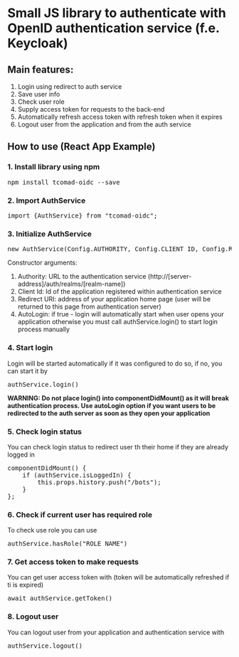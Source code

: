 # Small JS library to authenticate with OpenID authentication service (f.e. Keycloak)

## Main features:
1. Login using redirect to auth service
2. Save user info
3. Check user role
4. Supply access token for requests to the back-end
5. Automatically refresh access token with refresh token when it expires
6. Logout user from the application and from the auth service

## How to use (React App Example)
### 1. Install library using npm

<pre>npm install tcomad-oidc --save</pre>
### 2. Import AuthService

<pre>import {AuthService} from "tcomad-oidc";</pre>

### 3. Initialize AuthService

<pre>new AuthService(Config.AUTHORITY, Config.CLIENT_ID, Config.REDIRECT_URI, true);</pre>

Constructor arguments:
1. Authority: URL to the authentication service (http://[server-address]/auth/realms/[realm-name])
2. Client Id: Id of the application registered within authentication service
3. Redirect URI: address of your application home page (user will be returned to this page from authentication server)
4. AutoLogin: if true - login will automatically start when user opens your application
otherwise you must call authService.login() to start login process manually

### 4. Start login
Login will be started automatically if it was configured to do so, if no, you can start
it by
<pre>authService.login()</pre>

**WARNING: Do not place login() into componentDidMount() as it will break authentication process.
Use autoLogin option if you want users to be redirected to the auth server as soon as they open your application**

### 5. Check login status
You can check login status to redirect user th their home if they are already logged in

<pre>
componentDidMount() {
    if (authService.isLoggedIn) {
        this.props.history.push("/bots");
    }
};
</pre>

### 6. Check if current user has required role
To check use role you can use
<pre>authService.hasRole("ROLE_NAME")</pre>

### 7. Get access token to make requests
You can get user access token with (token will be automatically refreshed if ti is expired)
<pre>await authService.getToken()</pre>

### 8. Logout user
You can logout user from your application and authentication service with
<pre>authService.logout()</pre>
